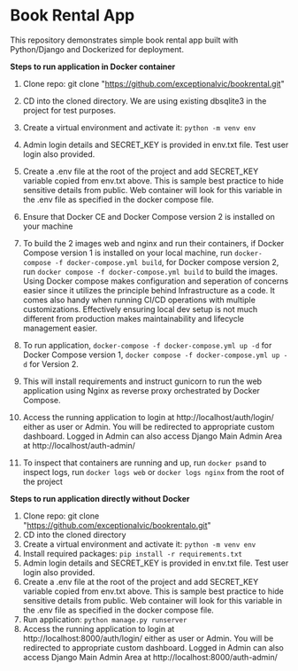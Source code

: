 # Book Rental App

This repository demonstrates simple book rental app built with Python/Django and Dockerized for deployment.

**Steps to run application in Docker container**
1. Clone repo: git clone "https://github.com/exceptionalvic/bookrental.git"
2. CD into the cloned directory. We are using existing dbsqlite3 in the project for test purposes.
3. Create a virtual environment and activate it: `python -m venv env`
4. Admin login details and SECRET_KEY is provided in env.txt file. Test user login also provided.
5. Create a .env file at the root of the project and add SECRET_KEY variable copied from env.txt above. This is sample best practice to hide sensitive details from public. Web container will look for this variable in the .env file as specified in the docker compose file.
6. Ensure that Docker CE and Docker Compose version 2 is installed on your machine
7. To build the 2 images web and nginx and run their containers, if Docker Compose version 1 is installed on your local machine, run `docker-compose -f docker-compose.yml build`, for Docker compose version 2, run `docker compose -f docker-compose.yml build` to build the images. Using Docker compose makes configuration and seperation of concerns easier since it utilizes the principle behind Infrastructure as a code. It comes also handy when running CI/CD operations with multiple customizations. Effectively ensuring local dev setup is not much different from production makes maintainability and lifecycle management easier.
8. To run application, `docker-compose -f docker-compose.yml up -d` for Docker Compose version 1, `docker compose -f docker-compose.yml up -d` for Version 2.
9. This will install requirements and instruct gunicorn to run the web application using Nginx as reverse proxy orchestrated by Docker Compose.
10. Access the running application to login at http://localhost/auth/login/ either as user or Admin. You will be redirected to appropriate custom dashboard. 
Logged in Admin can also access Django Main Admin Area at http://localhost/auth-admin/

11. To inspect that containers are running and up, run `docker ps`and to inspect logs, run `docker logs web` or `docker logs nginx` from the root of the project


**Steps to run application directly without Docker**
1. Clone repo: git clone "https://github.com/exceptionalvic/bookrentalo.git"
2. CD into the cloned directory
3. Create a virtual environment and activate it: `python -m venv env`
4. Install required packages: `pip install -r requirements.txt`
5. Admin login details and SECRET_KEY is provided in env.txt file. Test user login also provided.
6. Create a .env file at the root of the project and add SECRET_KEY variable copied from env.txt above. This is sample best practice to hide sensitive details from public. Web container will look for this variable in the .env file as specified in the docker compose file.
7. Run application: `python manage.py runserver`
8. Access the running application to login at http://localhost:8000/auth/login/ either as user or Admin. You will be redirected to appropriate custom dashboard. 
Logged in Admin can also access Django Main Admin Area at http://localhost:8000/auth-admin/
